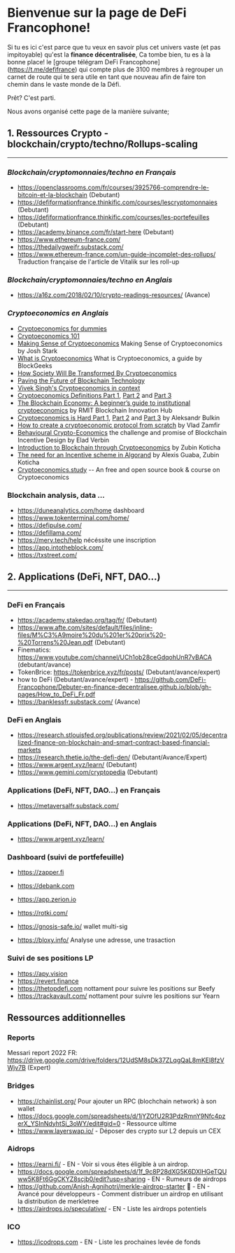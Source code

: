 # Bienvenue sur la page de DeFi Francophone!

Si tu es ici c'est parce que tu veux en savoir plus cet univers vaste (et pas impitoyable) qu'est la **finance décentralisée**,
Ca tombe bien, tu es à la bonne place! le [groupe télégram DeFi Francophone] (https://t.me/defifrance) qui compte plus de 3100 membres à regrouper un carnet de route qui te sera utile en tant que nouveau afin de faire ton chemin dans le vaste monde de la Défi.

Prêt? C'est parti.

Nous avons organisé cette page de la manière suivante;

## 1. Ressources Crypto - blockchain/crypto/techno/Rollups-scaling
--------------------------------------------

### *Blockchain/cryptomonnaies/techno en Français*

- https://openclassrooms.com/fr/courses/3925766-comprendre-le-bitcoin-et-la-blockchain (Debutant)
- https://defiformationfrance.thinkific.com/courses/lescryptomonnaies (Debutant)
- https://defiformationfrance.thinkific.com/courses/les-portefeuilles (Debutant)
- https://academy.binance.com/fr/start-here (Debutant)
- https://www.ethereum-france.com/
- https://thedailygweifr.substack.com/
- https://www.ethereum-france.com/un-guide-incomplet-des-rollups/ Traduction française de l'article de Vitalik sur les roll-up

### *Blockchain/cryptomonnaies/techno en Anglais*

- https://a16z.com/2018/02/10/crypto-readings-resources/ (Avance)

### *Cryptoeconomics en Anglais*

- [Cryptoeconomics for dummies](https://medium.com/@j32804/cryptoeconomics-for-dummies-part-0-7172efa81507)
- [Cryptoeconomics 101](https://thecontrol.co/cryptoeconomics-101-e5c883e9a8ff)
- [Making Sense of Cryptoeconomics](https://medium.com/l4-media/making-sense-of-cryptoeconomics-c6455776669) Making Sense of Cryptoeconomics by Josh Stark
- [What is Cryptoeconomics](https://blockgeeks.com/guides/what-is-cryptoeconomics/) What is Cryptoeconomics, a guide by BlockGeeks
- [How Society Will Be Transformed By Cryptoeconomics](https://media.comakery.com/how-society-will-be-transformed-by-crypto-economics-b02b6765ca8c)
- [Paving the Future of Blockchain Technology](https://hackernoon.com/cryptoeconomics-paving-the-future-of-blockchain-technology-13b04dab971)
- [Vivek Singh's Cryptoeconomics in context](https://hackernoon.com/cryptoeconomics-in-context-6435ad6839be)
- [Cryptoeconomics Definitions Part 1](https://cryptoeconomics.asia/2017/09/04/cryptoeconomics-definitions-p1/), [Part 2](https://cryptoeconomics.asia/2017/09/05/cryptoeconomics-definition/) and [Part 3](https://cryptoeconomics.asia/2017/09/25/cryptoeconomics-definitions-blockchain-economics/)
- [The Blockchain Economy: A beginner’s guide to institutional cryptoeconomics](https://medium.com/@cryptoeconomics/the-blockchain-economy-a-beginners-guide-to-institutional-cryptoeconomics-64bf2f2beec4) by RMIT Blockchain Innovation Hub
- [Cryptoeconomics is Hard Part 1](https://blog.coinfund.io/cryptoeconomics-is-hard-ad401b2428b9), [Part 2](https://blog.coinfund.io/cryptoeconomics-is-hard-part-2-4d522cb3d3a4) and [Part 3](https://blog.coinfund.io/cryptoeconomics-is-hard-market-cap-4833c378a3e0) by Aleksandr Bulkin
- [How to create a cryptoeconomic protocol from scratch](https://mattgoldenberg.net/2016/10/26/vlad-zamfir-how-to-create-a-crypto-economic-protocol-from-scratch/) by Vlad Zamfir
- [Behavioural Crypto-Economics](https://medium.com/berlin-innovation-ventures/behavioral-crypto-economics-6d8befbf2175) the challenge and promise of Blockchain Incentive Design by Elad Verbin
- [Introduction to Blockchain through Cryptoeconomics](https://medium.com/blockchain-at-berkeley/introduction-to-blockchain-through-cryptoeconomics-part-1-bitcoin-369f245067f9) by Zubin Koticha
- [The need for an Incentive scheme in Algorand](https://blockchainatberkeley.blog/the-need-for-an-incentive-scheme-in-algorand-6fe9db45f2a7) by Alexis Guaba, Zubin Koticha
- [Cryptoeconomics.study](https://cryptoeconomics.study) -- An free and open source book & course on Cryptoeconomics

### Blockchain analysis, data ...
- https://duneanalytics.com/home dashboard
- https://www.tokenterminal.com/home/
- https://defipulse.com/
- https://defillama.com/
- https://merv.tech/help nécéssite une inscription
- https://app.intotheblock.com/
- https://txstreet.com/

## 2. Applications (DeFi, NFT, DAO...)
--------------------------------------------

### **DeFi en Français**

- https://academy.stakedao.org/tag/fr/ (Debutant)
- https://www.afte.com/sites/default/files/inline-files/M%C3%A9moire%20du%201er%20prix%20-%20Torrens%20Jean.pdf (Debutant)
- Finematics: https://www.youtube.com/channel/UCh1ob28ceGdqohUnR7vBACA (debutant/avance)
- TokenBrice: https://tokenbrice.xyz/fr/posts/ (Debutant/avance/expert)
- how to DeFi (Debutant/avance/expert) - https://github.com/DeFi-Francophone/Debuter-en-finance-decentralisee.github.io/blob/gh-pages/How_to_DeFi_Fr.pdf
-  https://banklessfr.substack.com/ (Avance)

### **DeFi en Anglais**
- https://research.stlouisfed.org/publications/review/2021/02/05/decentralized-finance-on-blockchain-and-smart-contract-based-financial-markets
- https://research.thetie.io/the-defi-den/ (Debutant/Avance/Expert)
- https://www.argent.xyz/learn/ (Debutant)
- https://www.gemini.com/cryptopedia (Debutant)

### Applications (DeFi, NFT, DAO...)  en Français

- https://metaversalfr.substack.com/

### Applications (DeFi, NFT, DAO...)  en Anglais
- https://www.argent.xyz/learn/

### Dashboard (suivi de portfefeuille)
- https://zapper.fi
- https://debank.com
- https://app.zerion.io

- https://rotki.com/
- https://gnosis-safe.io/ wallet multi-sig
- https://bloxy.info/ Analyse une adresse, une trasaction
 
### Suivi de ses positions LP
- https://apy.vision
- https://revert.finance
- https://thetopdefi.com nottament pour suivre les positions sur Beefy
- https://trackavault.com/ nottament pour suivre les positions sur Yearn

## Ressources additionnelles

### Reports
Messari report 2022 FR: https://drive.google.com/drive/folders/12UdSM8sDk37ZLqgQaL8mKEl8fzVWjv7B (Expert)

### Bridges 
- https://chainlist.org/ Pour ajouter un RPC (blochchain network) à son wallet
- https://docs.google.com/spreadsheets/d/1jYZOfU2R3PdzRmnY9Nfc4pzerX_YSInNdyhtSj_3oWY/edit#gid=0 - Ressource ultime
- https://www.layerswap.io/ - Déposer des crypto sur L2 depuis un CEX

### Aidrops 
- https://earni.fi/ - EN - Voir si vous êtes éligible à un airdrop.
- https://docs.google.com/spreadsheets/d/1f_9c8P28dXG5K6DXlHGeTQUww5K8Ft6GgCKYZ8scjb0/edit?usp=sharing - EN - Rumeurs de airdrops
- https://github.com/Anish-Agnihotri/merkle-airdrop-starter 🌻 - EN - Avancé pour développeurs - Comment distribuer un airdrop en utilisant la distribution de merkletree
- https://airdrops.io/speculative/ - EN - Liste les airdrops potentiels

### ICO
- https://icodrops.com - EN - Liste les prochaines levée de fonds

